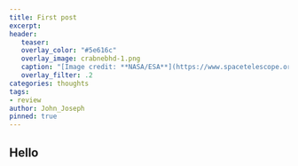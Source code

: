 ```yaml
---
title: First post
excerpt: 
header:
   teaser: 
   overlay_color: "#5e616c"
   overlay_image: crabnebhd-1.png
   caption: "[Image credit: **NASA/ESA**](https://www.spacetelescope.org/images/heic0515a/)"
   overlay_filter: .2
categories: thoughts
tags:
- review
author: John_Joseph
pinned: true
---
```




## Hello



